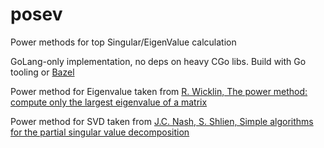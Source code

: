 # posev
Power methods for top Singular/EigenValue calculation

GoLang-only implementation, no deps on heavy CGo libs.
Build with Go tooling or [Bazel](http://bazel.io)

Power method for Eigenvalue taken from [R. Wicklin, The power method: compute only the largest eigenvalue of a matrix](https://blogs.sas.com/content/iml/2012/05/09/the-power-method.html)

Power method for SVD taken from [J.C. Nash, S. Shlien, Simple algorithms for the partial singular value decomposition](articles/partial_svd.pdf)
